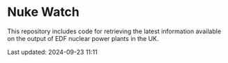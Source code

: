# Nuke Watch

This repository includes code for retrieving the latest information available on the output of EDF nuclear power plants in the UK.

Last updated: 2024-09-23 11:11